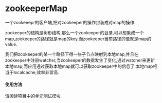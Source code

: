 zookeeperMap
============

一个zookeeepr的客户端,把对zookeeper的操作封装成对map的操作.

zookeeper的结构是树形结构,那么一个zookeeper的目录,可以想象成一个map,zookeeper的路径就是map的key,而zookeeper当前路径的值就是map的value.

我们把zookeeper的某一个路径下得一些子节点映射到本地map,并且在zookeeper中注册watcher,当zookeeper的数据发生了变化,通过watcher来更新本地map,而应用通过获取本地map就可以获取zookeeper中的信息了.本地map相当于localcache,效率非常高.

#### 使用方法

请阅读项目中的单元测试模块.
